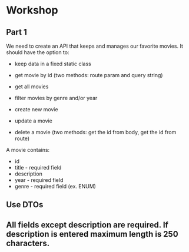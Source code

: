# Workshop 
## Part 1
We need to create an API that keeps and manages our favorite movies. It should have the option to:
* keep data in a fixed static class

* get movie by id (two methods: route param and query string)
* get all movies 
* filter movies by genre and/or year
* create new movie
* update a movie
* delete a movie (two methods: get the id from body, get the id from route)

A movie contains:
* id
* title - required field
* description
* year - required field
* genre - required field (ex. ENUM)

## Use DTOs

## All fields except description are required. If description is entered maximum length is 250 characters.


